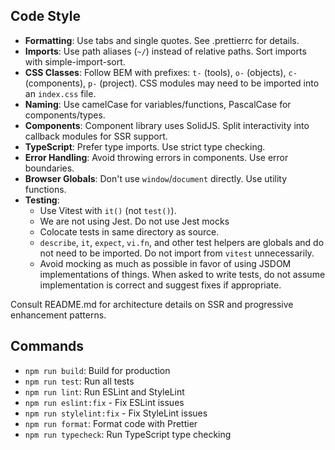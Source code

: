 ## Code Style
- **Formatting**: Use tabs and single quotes. See .prettierrc for details.
- **Imports**: Use path aliases (`~/`) instead of relative paths. Sort imports with simple-import-sort.
- **CSS Classes**: Follow BEM with prefixes: `t-` (tools), `o-` (objects), `c-` (components), `p-` (project). CSS modules may need to be imported into an `index.css` file.
- **Naming**: Use camelCase for variables/functions, PascalCase for components/types.
- **Components**: Component library uses SolidJS. Split interactivity into callback modules for SSR support.
- **TypeScript**: Prefer type imports. Use strict type checking.
- **Error Handling**: Avoid throwing errors in components. Use error boundaries.
- **Browser Globals**: Don't use `window`/`document` directly. Use utility functions.
- **Testing**:
    - Use Vitest with `it()` (not `test()`).
    - We are not using Jest. Do not use Jest mocks
    - Colocate tests in same directory as source.
    - `describe`, `it`, `expect`, `vi.fn`, and other test helpers are globals and do not need to be imported. Do not import from `vitest` unnecessarily.
    - Avoid mocking as much as possible in favor of using JSDOM implementations of things. When asked to write tests, do not assume implementation is correct and suggest fixes if appropriate.

Consult README.md for architecture details on SSR and progressive enhancement patterns.

## Commands
- `npm run build`: Build for production
- `npm run test`: Run all tests
- `npm run lint`: Run ESLint and StyleLint
- `npm run eslint:fix` - Fix ESLint issues
- `npm run stylelint:fix` - Fix StyleLint issues
- `npm run format`: Format code with Prettier
- `npm run typecheck`: Run TypeScript type checking